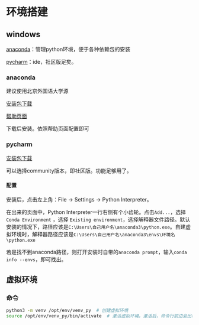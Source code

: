 # 环境搭建

## windows

[anaconda](https://www.anaconda.com/products/individual#Downloads)：管理python环境，便于各种依赖包的安装

[pycharm](https://www.jetbrains.com/pycharm/)：ide，社区版足矣。

### anaconda

建议使用北京外国语大学源

[安装包下载](https://mirrors.bfsu.edu.cn/anaconda/archive/?C=M&O=A)

[帮助页面](https://mirrors.bfsu.edu.cn/help/anaconda/)

下载后安装。依照帮助页面配置即可

### pycharm

[安装包下载](https://www.jetbrains.com/pycharm/download/#section=windows)

可以选择community版本，即社区版。功能足够用了。

#### 配置

安装后，点击左上角：File -> Settings -> Python Interpreter。

在出来的页面中，Python Interpreter一行右侧有个小齿轮。点击`Add...`，选择`Conda Environment` ，选择 `Existing environment`，选择解释器文件路径。默认安装的情况下，路径应该是`C:\Users\自己用户名\anaconda3\python.exe`。自建虚拟环境时，解释器路径应该是`C:\Users\自己用户名\anaconda3\envs\环境名\python.exe`

若是找不到anaconda路径，则打开安装时自带的`anaconda prompt`，输入`conda info --envs`，即可找出。



## 虚拟环境

### 命令

```bash
python3 -m venv /opt/env/venv_py  # 创建虚拟环境
source /opt/env/venv_py/bin/activate  # 激活虚拟环境。激活后，命令行前边会出现虚拟环境的名字
```


